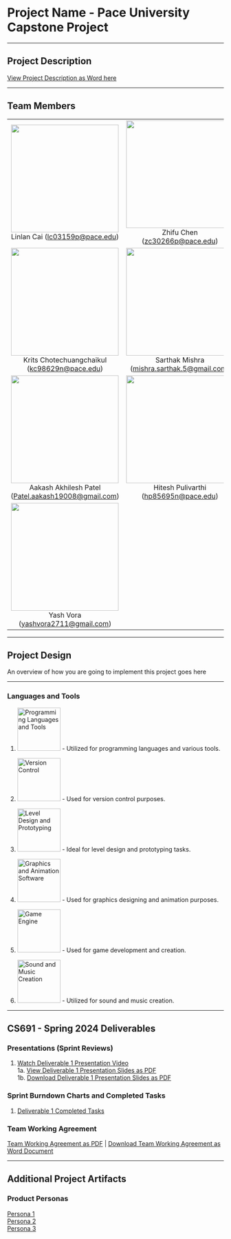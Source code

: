 # Project Name - Pace University Capstone Project

***

## Project Description

[View Project Description as Word here](https://docs.google.com/document/d/e/2PACX-1vTZqm489FsC8JTbUDEMCAxqavSDwmtKe4BVJlVOV_Wa_tMNkbKRfIjME5oCzWiAYLsVDHiR6B9X5lNb/pub)

***

## Team Members

<table style="width:100%" border="0" cellspacing="0" cellpadding="0">
  <tr>
    <td align="center" valign="center">
      <img src="https://github.com/lialazyoaf/CS691_CapstoneProject/blob/main/Artifacts/Wiki%20Images/team%20member%20images/linlan.jpeg" width="250"><br />
      Linlan Cai (<a href="mailto:lc03159p@pace.edu">lc03159p@pace.edu</a>)
    </td>
    <td align="center" valign="center">
      <img src="https://github.com/lialazyoaf/CS691_CapstoneProject/blob/main/Artifacts/Wiki%20Images/team%20member%20images/zhifu.jpg" width="250"><br />
      Zhifu Chen (<a href="mailto:zc30266p@pace.edu">zc30266p@pace.edu</a>)
    </td>
  </tr>
  <tr>
    <td align="center" valign="center">
      <img src="https://github.com/lialazyoaf/CS691_CapstoneProject/blob/main/Artifacts/Wiki%20Images/team%20member%20images/krtis.jpg" width="250"><br />
      Krits Chotechuangchaikul (<a href="mailto:kc98629n@pace.edu">kc98629n@pace.edu</a>)
    </td>
    <td align="center" valign="center">
      <img src="https://github.com/lialazyoaf/CS691_CapstoneProject/blob/main/Artifacts/Wiki%20Images/team%20member%20images/sarthak.jpg" width="250"><br />
      Sarthak Mishra (<a href="mailto:mishra.sarthak.5@gmail.com">mishra.sarthak.5@gmail.com</a>)
    </td>
  </tr>
  <tr>
    <td align="center" valign="center">
      <img src="https://github.com/lialazyoaf/CS691_CapstoneProject/blob/main/Artifacts/Wiki%20Images/team%20member%20images/Akaash.jpeg" width="250"><br />
      Aakash Akhilesh Patel (<a href="mailto:hPatel.aakash19008@gmail.com">Patel.aakash19008@gmail.com</a>)
    </td>
    <td align="center" valign="center">
      <img src="https://github.com/lialazyoaf/CS691_CapstoneProject/blob/main/Artifacts/Wiki%20Images/team%20member%20images/hitesh.jpg" width="250"><br />
      Hitesh Pulivarthi (<a href="mailto:hp85695n@pace.edu">hp85695n@pace.edu</a>)
    </td>
  </tr>
  <tr>
    <td align="center" valign="center">
      <img src="https://github.com/lialazyoaf/CS691_CapstoneProject/blob/main/Artifacts/Wiki%20Images/team%20member%20images/Yash.jpeg" width="250"><br />
      Yash Vora (<a href="yashvora2711@gmail.com">yashvora2711@gmail.com</a>)
    </td>
    <td align="center" valign="center">
      <!-- Add empty cell for spacing or additional members -->
    </td>
  </tr>
</table>


***

## Project Design


An overview of how you are going to implement this project goes here

***

### Languages and Tools

1. <img src="https://github.com/lialazyoaf/CS691_CapstoneProject/raw/main/Artifacts/Wiki%20Images/tool%20icons/OiVSGhKqC9uzmQu0ShhCxpaMXPF-JjL86ncsPgmVtLzcNQZNHOHkG7tH77Dx92S2U-Yr7WBV47qJ5JyBb1QtA0KJXBJ0cclPe03dMyQF_dbcLoUjU_HHaeHlzGp0.jpg" alt="Programming Languages and Tools" width="100"/> - Utilized for programming languages and various tools.

2. <img src="https://github.com/lialazyoaf/CS691_CapstoneProject/raw/main/Artifacts/Wiki%20Images/tool%20icons/T3EZu2T5V4yOaxFj6OiI-81N-hjQmaemG5-yCC7ZjOQvX_J_af5Z_LoFhsNN_AzWh3xUzEsvF5fNzS4Ol9UB8HsHNC6bKfskTO6REJGe8IJHzmuaCGguXHUL41CF.jpg" alt="Version Control" width="100"/> - Used for version control purposes.

3. <img src="https://github.com/lialazyoaf/CS691_CapstoneProject/raw/main/Artifacts/Wiki%20Images/tool%20icons/iIHXGKFboexTwUSNqiXnjTcRggX9Q-o48kA8-n9ISP9ihhfm8y6yWd6q3oQqtx7DymzfdbONt0Jwasdmu-bmlr8USsSBxcAGoUvpuMQ7VrW1esHefdmmUPbzduap.jpg" alt="Level Design and Prototyping" width="100"/> - Ideal for level design and prototyping tasks.

4. <img src="https://github.com/lialazyoaf/CS691_CapstoneProject/raw/main/Artifacts/Wiki%20Images/tool%20icons/kbboNE1qwGIp45ghwnMpx5WkIHUEnEnwg-Tp9j_CO2NAP4zikDf0YxE6iAp7r4f2-6EDsPHVbBBLexvIxG5LhxYu_WQBFaW3qsveBdrICVHD0zPM8uGrHJ9Ryck_.jpg" alt="Graphics and Animation Software" width="100"/> - Used for graphics designing and animation purposes.

5. <img src="https://github.com/lialazyoaf/CS691_CapstoneProject/raw/main/Artifacts/Wiki%20Images/tool%20icons/xKHozANDn-8BfkMv4bJDiiOgA6iU8egKSfjgYXlCEia2o0NvAdoqpVRZOnYJ5qiwyvTqsZcPCr9ygmqUVp08Ov1iK4hvKhi6HZLPAfYpINKIIb6vDBNmAXOry43O.jpg" alt="Game Engine" width="100"/> - Used for game development and creation.

6. <img src="https://github.com/lialazyoaf/CS691_CapstoneProject/raw/main/Artifacts/Wiki%20Images/tool%20icons/zWXo98K-cKpbIutpQPt-q9_ka2lqIBWzgE2DsP3xAm2q4BbaMSUwy5_WWn9FLS9dovTxDuQD3OsALvB_Q8HoH1YWrioe_vl0RdjY0h2gEjNU9IFvqUE1viXityHl.jpg" alt="Sound and Music Creation" width="100"/> - Utilized for sound and music creation.


***


## CS691 - Spring 2024 Deliverables


### Presentations (Sprint Reviews)
1. [Watch Deliverable 1 Presentation Video](https://youtu.be/tguiM3U-sdk)
<br />1a. [View Deliverable 1 Presentation Slides as PDF](https://docs.google.com/presentation/d/e/2PACX-1vRc-MYXeRV5YulpMeZzd8fC8rgV0rW5zGAHPxhJmRZCkFT0yp967rssraR2lvJNC1c42oyaIW8Sibrg/pub?start=true&loop=false&delayms=3000)
<br />1b. <a id="raw-url" href="https://github.com/lialazyoaf/CS691_CapstoneProject/blob/main/Artifacts/Sprint%200/Sprint0%20presetation.pdf">Download Deliverable 1 Presentation Slides as PDF</a>


### Sprint Burndown Charts and Completed Tasks

1. [Deliverable 1 Completed Tasks]()

### Team Working Agreement

[Team Working Agreement as PDF]() | <a id="raw-url" href="">Download Team Working Agreement as Word Document</a>


***


## Additional Project Artifacts

### Product Personas
[Persona 1]()
<br/>
[Persona 2]()
<br/>
[Persona 3]()
